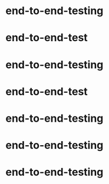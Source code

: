 # end-to-end-testing
# end-to-end-test
# end-to-end-testing
# end-to-end-test
# end-to-end-testing
# end-to-end-testing
# end-to-end-testing
